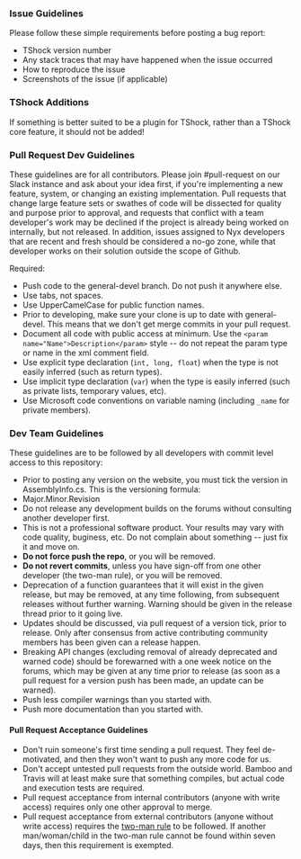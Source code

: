 ### Issue Guidelines
Please follow these simple requirements before posting a bug report:

- TShock version number
- Any stack traces that may have happened when the issue occurred
- How to reproduce the issue
- Screenshots of the issue (if applicable)

### TShock Additions

If something is better suited to be a plugin for TShock, rather than a TShock core feature, it should not be added!

### Pull Request Dev Guidelines

These guidelines are for all contributors. Please join #pull-request on our Slack instance and ask about your idea first, if you're implementing a new feature, system, or changing an existing implementation. Pull requests that change large feature sets or swathes of code will be dissected for quality and purpose prior to approval, and requests that conflict with a team developer's work may be declined if the project is already being worked on internally, but not released. In addition, issues assigned to Nyx developers that are recent and fresh should be considered a no-go zone, while that developer works on their solution outside the scope of Github.

Required:
- Push code to the general-devel branch. Do not push it anywhere else.
- Use tabs, not spaces.
- Use UpperCamelCase for public function names.
- Prior to developing, make sure your clone is up to date with general-devel. This means that we don't get merge commits in your pull request.
- Document all code with public access at minimum. Use the ```<param name="Name">Description</param>``` style -- do not repeat the param type or name in the xml comment field.
- Use explicit type declaration (```int, long, float```) when the type is not easily inferred (such as return types).
- Use implicit type declaration (```var```) when the type is easily inferred (such as private lists, temporary values, etc).
- Use Microsoft code conventions on variable naming (including ```_name``` for private members).

### Dev Team Guidelines

These guidelines are to be followed by all developers with commit level access to this repository:

- Prior to posting any version on the website, you must tick the version in AssemblyInfo.cs. This is the versioning formula:
 - Major.Minor.Revision
- Do not release any development builds on the forums without consulting another developer first.
- This is not a professional software product. Your results may vary with code quality, buginess, etc. Do not complain about something -- just fix it and move on.
- __Do not force push the repo__, or you will be removed.
- __Do not revert commits__, unless you have sign-off from one other developer (the two-man rule), or you will be removed.
- Deprecation of a function guarantees that it will exist in the given release, but may be removed, at any time following, from subsequent releases without further warning. Warning should be given in the release thread prior to it going live.
- Updates should be discussed, via pull request of a version tick, prior to release. Only after consensus from active contributing community members has been given can a release happen.
- Breaking API changes (excluding removal of already deprecated and warned code) should be forewarned with a one week notice on the forums, which may be given at any time prior to release (as soon as a pull request for a version push has been made, an update can be warned).
- Push less compiler warnings than you started with.
- Push more documentation than you started with.

#### Pull Request Acceptance Guidelines

- Don't ruin someone's first time sending a pull request. They feel de-motivated, and then they won't want to push any more code for us.
- Don't accept untested pull requests from the outside world. Bamboo and Travis will at least make sure that something compiles, but actual code and execution tests are required.
- Pull request acceptance from internal contributors (anyone with write access) requires only one other approval to merge.
- Pull request acceptance from external contributors (anyone without write access) requires the [two-man rule](https://en.wikipedia.org/wiki/Two-man_rule) to be followed. If another man/woman/child in the two-man rule cannot be found within seven days, then this requirement is exempted.
